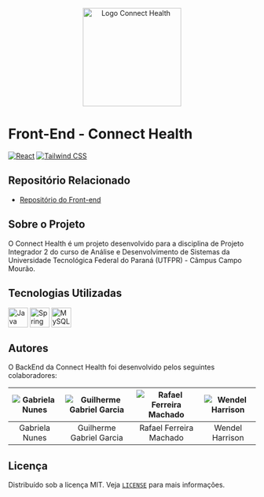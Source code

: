 <p align="center">
  <img src="https://avatars.githubusercontent.com/u/130587229?s=200&v=4" alt="Logo Connect Health" width="200"/>
</p>

# Front-End - Connect Health

[![React](https://img.shields.io/badge/React-17-blue?logo=react)](https://pt-br.reactjs.org/)
[![Tailwind CSS](https://img.shields.io/badge/Tailwind%20CSS-2.2.15-blue?logo=tailwind-css)](https://tailwindcss.com/)


## Repositório Relacionado

- [Repositório do Front-end](https://github.com/Connect-Health/Front-end)

## Sobre o Projeto

O Connect Health é um projeto desenvolvido para a disciplina de Projeto Integrador 2 do curso de Análise e Desenvolvimento de Sistemas da Universidade Tecnológica Federal do Paraná (UTFPR) - Câmpus Campo Mourão.

## Tecnologias Utilizadas

<div style="display: inline_block">
  <img align="center" alt="Java" height="40" width="40" title="Java" src="https://cdn.jsdelivr.net/gh/devicons/devicon/icons/java/java-original.svg">
  <img align="center" alt="Spring Boot" height="40" width="40" title="Spring Boot" src="https://cdn.jsdelivr.net/gh/devicons/devicon/icons/spring/spring-original.svg">
  <img align="center" alt="MySQL" height="40" width="40" title="MySQL" src="https://cdn.jsdelivr.net/gh/devicons/devicon/icons/mysql/mysql-original.svg">
</div>

## Autores

O BackEnd da Connect Health foi desenvolvido pelos seguintes colaboradores:

| ![Gabriela Nunes](https://avatars.githubusercontent.com/u/92945219?v=4) | ![Guilherme Gabriel Garcia](https://avatars.githubusercontent.com/u/125367739?v=4) | ![Rafael Ferreira Machado](https://avatars.githubusercontent.com/u/104914975?v=4) | ![Wendel Harrison](https://avatars.githubusercontent.com/u/99509845?v=4) |
| :---------------------------------------------------------------------: | :--------------------------------------------------------------------------------: | :-------------------------------------------------------------------------------: | :--------------------------------------------------------------------------: |
|                             Gabriela Nunes                              |                              Guilherme Gabriel Garcia                              |                              Rafael Ferreira Machado                              |                              Wendel Harrison                             |

## Licença

Distribuído sob a licença MIT. Veja [`LICENSE`](./LICENSE) para mais informações.
